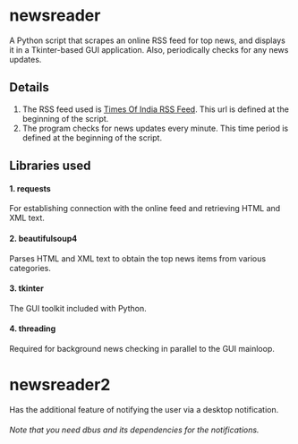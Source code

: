 # newsreader
A Python script that scrapes an online RSS feed for top news, and displays it in a Tkinter-based GUI application. Also, periodically checks for any news updates.

## Details
1. The RSS feed used is [Times Of India RSS Feed](https://timesofindia.indiatimes.com/rss.cms). This url is defined at the beginning of the script.
2. The program checks for news updates every minute. This time period is defined at the beginning of the script.

## Libraries used
#### 1. requests
For establishing connection with the online feed and retrieving HTML and XML text.
#### 2. beautifulsoup4
Parses HTML and XML text to obtain the top news items from various categories.
#### 3. tkinter
The GUI toolkit included with Python.
#### 4. threading
Required for background news checking in parallel to the GUI mainloop.

# newsreader2
Has the additional feature of notifying the user via a desktop notification.
###### Note that you need dbus and its dependencies for the notifications.

